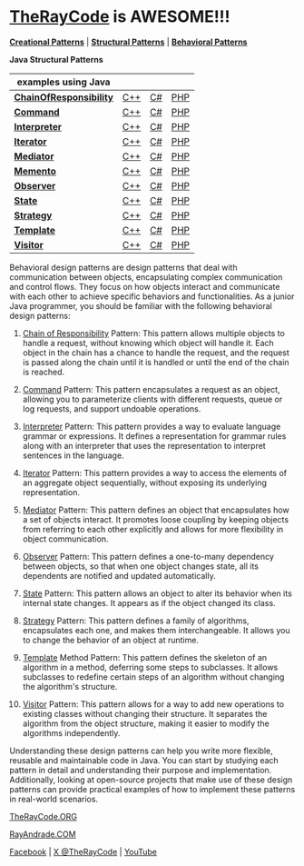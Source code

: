 # [TheRayCode](../../README.md) is AWESOME!!!

**[Creational Patterns](../Creational/README.md)** | **[Structural Patterns](../Structural/README.md)** | **[Behavioral Patterns](../Behavioral/README.md)**

**Java Structural Patterns**

| examples using Java | | | |
|----|---|---|---|
|**[ChainOfResponsibility](./ChainOfResponsibility/README.md)**  | [C++](../../CPP/Behavioral/ChainOfResponsibility/README.md) | [C#](../../Csharp/Behavioral/ChainOfResponsibility/README.md) | [PHP](../../PHP/Behavioral/ChainOfResponsibility/README.md) |
|**[Command](./Command/README.md)**  | [C++](../../CPP/Behavioral/Command/README.md) | [C#](../../Csharp/Behavioral/Command/README.md) | [PHP](../../PHP/Behavioral/Command/README.md) |
|**[Interpreter](./Intepretor/README.md)**  | [C++](../../CPP/Behavioral/Interpreter/README.md) | [C#](../../Csharp/Behavioral/Interpreter/README.md) | [PHP](../../PHP/Behavioral/Interpreter/README.md) |
|**[Iterator](./Iterator/README.md)**  | [C++](../../CPP/Behavioral/Iterator/README.md) | [C#](../../Csharp/Behavioral/Iterator/README.md) | [PHP](../../PHP/Behavioral/Iterator/README.md) |
|**[Mediator](./Mediator/README.md)**  | [C++](../../CPP/Behavioral/Mediator/README.md) | [C#](../../Csharp/Behavioral/Mediator/README.md) | [PHP](../../PHP/Behavioral/Mediator/README.md) |
|**[Memento](./Memento/README.md)**  | [C++](../../Csharp/Behavioral/Memento/README.md) | [C#](../../Csharp/Behavioral/Memento/README.md) | [PHP](../../PHP/Behavioral/Memento/README.md) |
|**[Observer](./Observer/README.md)**  | [C++](../../CPP/Behavioral/Observer/README.md) | [C#](../../Csharp/Behavioral/Observer/README.md) | [PHP](../../PHP/Behavioral/Observer/README.md) |
|**[State](./State/README.md)**  | [C++](../../CPP/Behavioral/State/README.md) | [C#](../../Csharp/Behavioral/State/README.md) | [PHP](../../PHP/Behavioral/State/README.md) |
|**[Strategy](./Strategy/README.md)**  | [C++](../../CPP/Behavioral/Strategy/README.md) | [C#](../../Csharp/Behavioral/Strategy/README.md) | [PHP](../../PHP/Behavioral/Strategy/README.md) |
|**[Template](./Template/README.md)**  | [C++](../../CPP/Behavioral/Template/README.md) | [C#](../../Csharp/Behavioral/Template/README.md) | [PHP](../../PHP/Behavioral/Template/README.md) |
|**[Visitor](./Visitor/README.md)**  | [C++](../../CPP/Behavioral/Visitor/README.md) | [C#](../../Csharp/Behavioral/Visitor/README.md) | [PHP](../../PHP/Behavioral/Visitor/README.md) |

Behavioral design patterns are design patterns that deal with communication between objects, encapsulating complex communication and control flows. They focus on how objects interact and communicate with each other to achieve specific behaviors and functionalities. As a junior Java programmer, you should be familiar with the following behavioral design patterns:

1. [Chain of Responsibility](./ChainOfResponsibility/README.md) Pattern: This pattern allows multiple objects to handle a request, without knowing which object will handle it. Each object in the chain has a chance to handle the request, and the request is passed along the chain until it is handled or until the end of the chain is reached.

2. [Command](./Command/README.md) Pattern: This pattern encapsulates a request as an object, allowing you to parameterize clients with different requests, queue or log requests, and support undoable operations.

3. [Interpreter](./Interpreter/README.md) Pattern: This pattern provides a way to evaluate language grammar or expressions. It defines a representation for grammar rules along with an interpreter that uses the representation to interpret sentences in the language.

4. [Iterator](./Iterator/README.md) Pattern: This pattern provides a way to access the elements of an aggregate object sequentially, without exposing its underlying representation.

5. [Mediator](./Mediator/README.md) Pattern: This pattern defines an object that encapsulates how a set of objects interact. It promotes loose coupling by keeping objects from referring to each other explicitly and allows for more flexibility in object communication.

6. [Observer](./Observer/README.md) Pattern: This pattern defines a one-to-many dependency between objects, so that when one object changes state, all its dependents are notified and updated automatically.

7. [State](./State/README.md) Pattern: This pattern allows an object to alter its behavior when its internal state changes. It appears as if the object changed its class.

8. [Strategy](./Strategy/README.md) Pattern: This pattern defines a family of algorithms, encapsulates each one, and makes them interchangeable. It allows you to change the behavior of an object at runtime.

9. [Template](./Template/README.md) Method Pattern: This pattern defines the skeleton of an algorithm in a method, deferring some steps to subclasses. It allows subclasses to redefine certain steps of an algorithm without changing the algorithm's structure.

10. [Visitor](./Visitor/README.md) Pattern: This pattern allows for a way to add new operations to existing classes without changing their structure. It separates the algorithm from the object structure, making it easier to modify the algorithms independently.

Understanding these design patterns can help you write more flexible, reusable and maintainable code in Java. You can start by studying each pattern in detail and understanding their purpose and implementation. Additionally, looking at open-source projects that make use of these design patterns can provide practical examples of how to implement these patterns in real-world scenarios.

[TheRayCode.ORG](https://www.TheRayCode.org)

[RayAndrade.COM](https://www.RayAndrade.com)

[Facebook](https://www.facebook.com/TheRayCode/) | [X @TheRayCode](https://www.x.com/TheRayCode/) | [YouTube](https://www.youtube.com/TheRayCode/)
